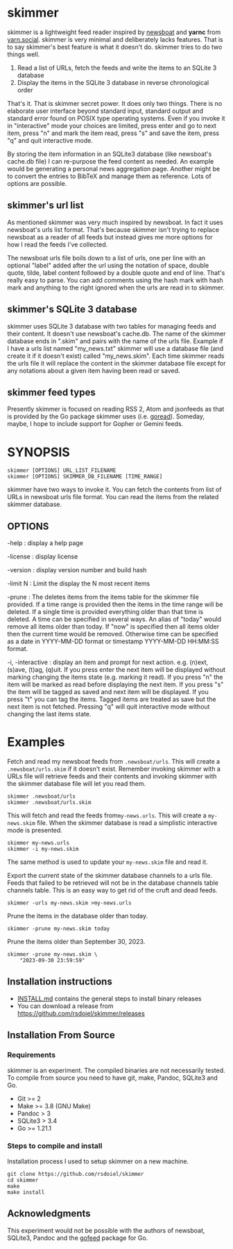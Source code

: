 
# skimmer

skimmer is a lightweight feed reader inspired by [newsboat](https://newsboat.org) and **yarnc** from [yarn.social](https://git.mills.io/yarnsocial/yarn). skimmer is very minimal and deliberately lacks features.  That is to say skimmer's best feature is what it doesn't do. skimmer tries to do two things well.

1. Read a list of URLs, fetch the feeds and write the items to an SQLite 3 database
2. Display the items in the SQLite 3 database in reverse chronological order

That's it. That is skimmer secret power. It does only two things. There is no elaborate user interface beyond standard input, standard output and standard error found on POSIX type operating systems. Even if you invoke it in "interactive" mode your choices are limited, press enter and go to next item, press "n" and mark the item read, press "s" and save the item, press "q" and quit interactive mode.

By storing the item information in an SQLite3 database (like newsboat's cache.db file) I can re-purpose the feed content as needed. An example would be generating a personal news aggregation page. Another might be to convert the entries to BibTeX and manage them as reference. Lots of options are possible.

## skimmer's url list

As mentioned skimmer was very much inspired by newsboat. In fact it uses newsboat's urls list format. That's because skimmer isn't trying to replace newsboat as a reader of all feeds but instead gives me more options for how I read the feeds I've collected.

The newsboat urls file boils down to a list of urls, one per line with an optional "label" added after the url using the notation of space, double quote, tilde, label content followed by a double quote and end of line. That's really easy to parse.  You can add comments using the hash mark with hash mark and anything to the right ignored when the urls are read in to skimmer.

## skimmer's SQLite 3 database

skimmer uses SQLite 3 database with two tables for managing feeds and their content. It doesn't use newsboat's cache.db. The name of the skimmer database ends in ".skim" and pairs with the name of the urls file. Example if I have
a urls list named "my_news.txt" skimmer will use a database file (and create it if it doesn't exist) called "my_news.skim".  Each time skimmer reads the urls file it will replace the content in the skimmer database file except for any notations about a given item having been read or saved.

## skimmer feed types

Presently skimmer is focused on reading RSS 2, Atom and jsonfeeds as that is provided by the Go package skimmer uses (i.e. [goread](https://github.com/mmcdole/goread)). Someday, maybe, I hope to include support for Gopher or Gemini feeds.


# SYNOPSIS

~~~
skimmer [OPTIONS] URL_LIST_FILENAME
skimmer [OPTIONS] SKIMMER_DB_FILENAME [TIME_RANGE]
~~~

skimmer have two ways to invoke it. You can fetch the contents from list of URLs in newsboat urls file format. You can read the items from the related skimmer database.

## OPTIONS

-help
: display a help page

-license
: display license

-version
: display version number and build hash

-limit N
: Limit the display the N most recent items

-prune 
: The deletes items from the items table for the skimmer file provided. If a time range is provided
then the items in the time range will be deleted. If a single time is provided everything older than
that time is deleted.  A time can be specified in several ways. An alias of "today" would remove all
items older than today. If "now" is specified then all items older then the current time would be 
removed. Otherwise time can be specified as a date in YYYY-MM-DD format or timestamp 
YYYY-MM-DD HH:MM:SS format.

-i, -interactive
: display an item and prompt for next action. e.g. (n)ext, (s)ave, (t)ag, (q)uit. If you press enter the next item will be displayed without marking changing the items state (e.g. marking it read). If you press "n" the item will be marked as read before displaying the next item. If you press "s" the item will be tagged as saved and next item will be displayed. If you press "t" you can tag the items. Tagged items are treated as save but the next item is not fetched. Pressing "q" will quit interactive mode without changing the last items state.


# Examples

Fetch and read my newsboat feeds from `.newsboat/urls`. This will create a `.newsboat/urls.skim` 
if it doesn't exist. Remember invoking skimmer with a URLs file will retrieve feeds and their contents and invoking skimmer with the skimmer database file will let you read them.

~~~shell
skimmer .newsboat/urls
skimmer .newsboat/urls.skim
~~~

This will fetch and read the feeds from`my-news.urls`. This will create a `my-news.skim` file.
When the skimmer database is read a simplistic interactive mode is presented.

~~~shell
skimmer my-news.urls
skimmer -i my-news.skim
~~~

The same method is used to update your `my-news.skim` file and read it.

Export the current state of the skimmer database channels to a urls file. Feeds that failed
to be retrieved will not be in the database channels table channels table. This is an 
easy way to get rid of the cruft and dead feeds.

~~~shell
skimmer -urls my-news.skim >my-news.urls
~~~

Prune the items in the database older than today.

~~~shell
skimmer -prune my-news.skim today
~~~

Prune the items older than September 30, 2023.

~~~shell
skimmer -prune my-news.skim \
    "2023-09-30 23:59:59"
~~~

## Installation instructions

- [INSTALL.md](INSTALL.md) contains the general steps to install binary releases
- You can download a release from <https://github.com/rsdoiel/skimmer/releases>

## Installation From Source

### Requirements

skimmer is an experiment. The compiled binaries are not necessarily tested.
To compile from source you need to have git, make, Pandoc, SQLite3 and Go.

- Git >= 2
- Make >= 3.8 (GNU Make)
- Pandoc > 3
- SQLite3 > 3.4
- Go >= 1.21.1

### Steps to compile and install

Installation process I used to setup skimmer on a new machine.

~~~
git clone https://github.com/rsdoiel/skimmer
cd skimmer
make
make install
~~~

## Acknowledgments

This experiment would not be possible with the authors of newsboat, SQLite3,
Pandoc and the [gofeed](https://github.com/mmcdole/gofeed) package for Go.
